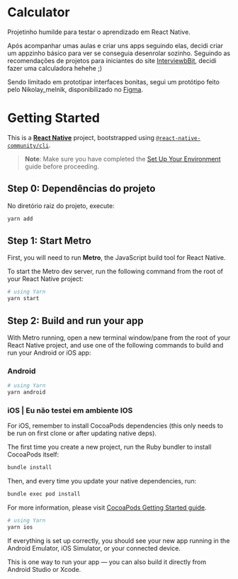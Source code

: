 # Calculator

Projetinho humilde para testar o aprendizado em React Native.

Após acompanhar umas aulas e criar uns apps seguindo elas, decidi criar um appzinho básico para ver se conseguia desenrolar sozinho. Seguindo as recomendações de projetos para iniciantes do site [InterviewbBit](https://www.interviewbit.com/blog/react-native-projects/), decidi fazer uma calculadora hehehe ;)

Sendo limitado em prototipar interfaces bonitas, segui um protótipo feito pelo Nikolay_melnik, disponibilizado no [Figma](https://www.figma.com/design/nxPTLl9M3umJR3r3teTt7S/Daily-UI-Challenge--004.-Calculator--Community-?node-id=1-599&p=f&t=1iZunDqywSeYY9BK-0).

# Getting Started

This is a [**React Native**](https://reactnative.dev) project, bootstrapped using [`@react-native-community/cli`](https://github.com/react-native-community/cli).

> **Note**: Make sure you have completed the [Set Up Your Environment](https://reactnative.dev/docs/set-up-your-environment) guide before proceeding.

## Step 0: Dependências do projeto

No diretório raiz do projeto, execute:

```sh
yarn add
```

## Step 1: Start Metro

First, you will need to run **Metro**, the JavaScript build tool for React Native.

To start the Metro dev server, run the following command from the root of your React Native project:

```sh
# using Yarn
yarn start
```

## Step 2: Build and run your app

With Metro running, open a new terminal window/pane from the root of your React Native project, and use one of the following commands to build and run your Android or iOS app:

### Android

```sh
# using Yarn
yarn android
```

### iOS | Eu não testei em ambiente IOS

For iOS, remember to install CocoaPods dependencies (this only needs to be run on first clone or after updating native deps).

The first time you create a new project, run the Ruby bundler to install CocoaPods itself:

```sh
bundle install
```

Then, and every time you update your native dependencies, run:

```sh
bundle exec pod install
```

For more information, please visit [CocoaPods Getting Started guide](https://guides.cocoapods.org/using/getting-started.html).

```sh
# using Yarn
yarn ios
```

If everything is set up correctly, you should see your new app running in the Android Emulator, iOS Simulator, or your connected device.

This is one way to run your app — you can also build it directly from Android Studio or Xcode.
